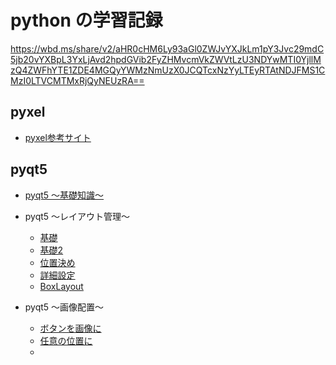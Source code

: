 # python の学習記録
https://wbd.ms/share/v2/aHR0cHM6Ly93aGl0ZWJvYXJkLm1pY3Jvc29mdC5jb20vYXBpL3YxLjAvd2hpdGVib2FyZHMvcmVkZWVtLzU3NDYwMTI0YjllMzQ4ZWFhYTE1ZDE4MGQyYWMzNmUzX0JCQTcxNzYyLTEyRTAtNDJFMS1CMzI0LTVCMTMxRjQyNEUzRA==

## pyxel
- [pyxel参考サイト](https://cpp-learning.com/pyxel_tutorial/)

## pyqt5

- [pyqt5 ～基礎知識～](https://qiita.com/montblanc18/items/0188ff680acf028d4b63)

- pyqt5 ～レイアウト管理～
  - [基礎](https://qiita.com/Nobu12/items/81da82b8b984bf54f0a0)
  - [基礎2](http://yu00.hatenablog.com/entry/2015/09/02/180737)
  - [位置決め](https://www.xsim.info/articles/PySide/how-to-layout.html)
  - [詳細設定](http://yu00.hatenablog.com/entry/2015/09/17/191707)
  - [BoxLayout](http://yu00.hatenablog.com/entry/2015/09/17/191707)

- pyqt5 ～画像配置～
  - [ボタンを画像に](https://ja.stackoverflow.com/questions/43311/pyqt%E3%81%A7%E9%9A%A0%E3%81%97%E3%83%9C%E3%82%BF%E3%83%B3%E3%81%AE%E3%82%88%E3%81%86%E3%81%AA%E3%82%82%E3%81%AE%E3%82%92%E4%BD%9C%E3%82%8A%E3%81%9F%E3%81%84)
  - [任意の位置に](https://teratail.com/questions/102043)
  - []()
